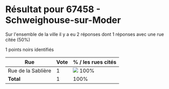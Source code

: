 # Résultat pour 67458 - Schweighouse-sur-Moder

Sur l'ensemble de la ville il y a eu 2 réponses dont 1 réponses avec une rue citée (50%)

1 points noirs identifiés

| Rue | Vote | % / les rues cités|
|-----|------|-------------------|
| Rue de la Sablière | 1 | <img src="../../img/bar_100.gif" />&nbsp;100%|
| **Total** | 1 | 100%|
